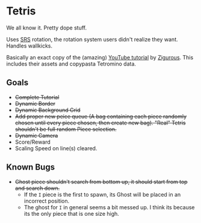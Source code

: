 # Tetris

We all know it. Pretty dope stuff.

Uses [SRS](https://tetris.fandom.com/wiki/SRS) rotation, the rotation system users didn't realize they want. Handles wallkicks.

Basically an exact copy of the (amazing) [YouTube tutorial](https://www.youtube.com/watch?v=ODLzYI4d-J8) by [Zigurous](https://github.com/zigurous/). This includes their assets and copypasta Tetromino data.

## Goals

- ~~Complete Tutorial~~
- ~~Dynamic Border~~
- ~~Dynamic Background Grid~~
- ~~Add proper new peice queue (A bag containing each piece randomly chosen until every piece chosen, then create new bag). "Real" Tetris shouldn't be full random Piece selection.~~
- ~~Dynamic Camera~~
- Score/Reward
- Scaling Speed on line(s) cleared.

## Known Bugs

- ~~Ghost piece shouldn't search from bottom up, it should start from top and search down.~~
  - If the `I` piece is the first to spawn, its Ghost will be placed in an incorrect position.
  - The ghost for `I` in general seems a bit messed up. I think its because its the only piece that is one size high.
